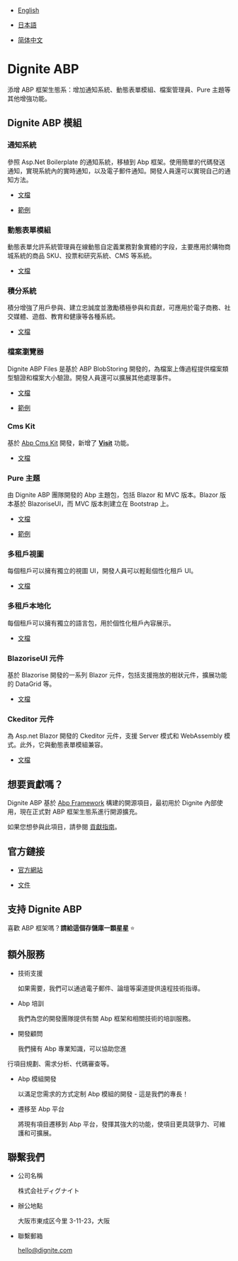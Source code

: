 
- [English](README.md)

- [日本語](README.ja.md)

- [简体中文](README.zh_Hans.md)

# Dignite ABP

添增 ABP 框架生態系：增加通知系統、動態表單模組、檔案管理員、Pure 主題等其他增強功能。

## Dignite ABP 模組

### 通知系統

參照 Asp.Net Boilerplate 的通知系統，移植到 Abp 框架。使用簡單的代碼發送通知，實現系統內的實時通知，以及電子郵件通知。開發人員還可以實現自己的通知方法。

- [文檔](https://learn.dignite.com/zh-Hans/abp/latest/Notifications)

- [範例](https://github.com/dignite-projects/dignite-abp/tree/main/samples/NotificationCenterSample)

### 動態表單模組

動態表單允許系統管理員在線動態自定義業務對象實體的字段，主要應用於購物商城系統的商品 SKU、投票和研究系統、CMS 等系統。

- [文檔](https://learn.dignite.com/zh-Hans/abp/latest/Dynamic-Forms)

### 積分系統

積分增強了用戶參與、建立忠誠度並激勵積極參與和貢獻，可應用於電子商務、社交媒體、遊戲、教育和健康等各種系統。

- [文檔](https://learn.dignite.com/zh-Hans/abp/latest/Points)

### 檔案瀏覽器

Dignite ABP Files 是基於 ABP BlobStoring 開發的，為檔案上傳過程提供檔案類型驗證和檔案大小驗證。開發人員還可以擴展其他處理事件。

- [文檔](https://learn.dignite.com/zh-Hans/abp/latest/File-Explorer)

- [範例](https://github.com/dignite-projects/dignite-abp/tree/main/samples/FileExplorerSample)

### Cms Kit

基於 [Abp Cms Kit](https://docs.abp.io/zh-Hans/abp/latest/Modules/Cms-Kit/Index) 開發，新增了 [**Visit**](https://learn.dignite.com/ja/abp/latest/Cms-Kit/Visit) 功能。

- [文檔](https://learn.dignite.com/zh-Hans/abp/latest/Cms-Kit/Index)

### Pure 主題

由 Dignite ABP 團隊開發的 Abp 主題包，包括 Blazor 和 MVC 版本。Blazor 版本基於 BlazoriseUI，而 MVC 版本則建立在 Bootstrap 上。

- [文檔](https://learn.dignite.com/zh-Hans/abp/latest/Pure-Theme)

- [範例](https://github.com/dignite-projects/dignite-abp/tree/main/modules/pure-theme)

### 多租戶視圖

每個租戶可以擁有獨立的視圖 UI，開發人員可以輕鬆個性化租戶 UI。

- [文檔](https://learn.dignite.com/zh-Hans/abp/latest/Views-MultiTenancy)

### 多租戶本地化

每個租戶可以擁有獨立的語言包，用於個性化租戶內容展示。

- [文檔](https://learn.dignite.com/zh-Hans/abp/latest/Localization-MultiTenancy)

### BlazoriseUI 元件

基於 Blazorise 開發的一系列 Blazor 元件，包括支援拖放的樹狀元件，擴展功能的 DataGrid 等。

- [文檔](https://learn.dignite.com/zh-Hans/abp/latest/BlazoriseUI-Component)

### Ckeditor 元件

為 Asp.net Blazor 開發的 Ckeditor 元件，支援 Server 模式和 WebAssembly 模式。此外，它與動態表單模組兼容。

- [文檔](https://learn.dignite.com/zh-Hans/abp/latest/Blazor-Ckeditor-Component)

## 想要貢獻嗎？

Dignite ABP 基於 [Abp Framework](https://github.com/abpframework) 構建的開源項目，最初用於 Dignite 內部使用，現在正式對 ABP 框架生態系進行開源擴充。

如果您想參與此項目，請參閱 [貢獻指南](https://learn.dignite.com/zh-Hans/abp/latest/Contribution/Index)。

## 官方鏈接

- <a href="https://dignite.com/dignite-abp" target="_blank">官方網站</a>

- <a href="https://learn.dignite.com/zh-Hans/abp" target="_blank">文件</a>

## 支持 Dignite ABP

喜歡 ABP 框架嗎？**請給這個存儲庫一顆星星** :star:

## 額外服務

- 技術支援

  如果需要，我們可以通過電子郵件、論壇等渠道提供遠程技術指導。

- Abp 培訓

  我們為您的開發團隊提供有關 Abp 框架和相關技術的培訓服務。

- 開發顧問

  我們擁有 Abp 專業知識，可以協助您進

行項目規劃、需求分析、代碼審查等。

- Abp 模組開發

  以滿足您需求的方式定制 Abp 模組的開發 - 這是我們的專長！

- 遷移至 Abp 平台

  將現有項目遷移到 Abp 平台，發揮其強大的功能，使項目更具競爭力、可維護和可擴展。

## 聯繫我們

- 公司名稱

  株式会社ディグナイト

- 辦公地點

  大阪市東成区今里 3-11-23，大阪

- 聯繫郵箱
  
  <hello@dignite.com>
  